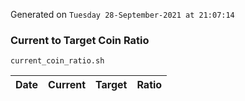 Generated on `Tuesday 28-September-2021 at 21:07:14`

### Current to Target Coin Ratio
`current_coin_ratio.sh`

Date|Current|Target|Ratio
---|---|---|---
